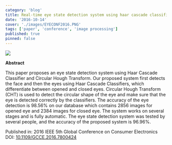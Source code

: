 ```yaml
---
category: 'blog'
title: Real-time eye state detection system using haar cascade classifier and circular hough transform
date: '2016-10-14'
cover: './images/EYECONF2016.PNG'
tags: ['paper', 'conference', 'image processing']
published: true
pinned: false
---
```


<img src="/updates/EYECONF2016.PNG"/><br/>

**Abstract**

This paper proposes an eye state detection system using Haar Cascade Classifier and Circular Hough Transform. Our proposed system first detects the face and then the eyes using Haar Cascade Classifiers, which differentiate between opened and closed eyes. <!--truncate-->
Circular Hough Transform (CHT) is used to detect the circular shape of the eye and make sure that the eye is detected correctly by the classifiers. The accuracy of the eye detection is 98.56% on our database which contains 2856 images for opened eye and 2384 images for closed eye. The system works on several stages and is fully automatic. The eye state detection system was tested by several people, and the accuracy of the proposed system is 96.96%.

Published in: 2016 IEEE 5th Global Conference on Consumer Electronics<br/>
DOI: [10.1109/GCCE.2016.7800424](https://doi.org/10.1109/GCCE.2016.7800424)
